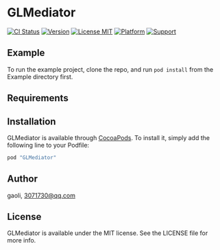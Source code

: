 # GLMediator

[![CI Status](http://img.shields.io/travis/gaoli/GLMediator.svg?style=flat)](https://travis-ci.org/gaoli/GLMediator)
[![Version](https://img.shields.io/cocoapods/v/GLMediator.svg?style=flat)](http://cocoapods.org/pods/GLMediator)
[![License MIT](https://img.shields.io/badge/license-MIT-green.svg?style=flat)](https://raw.githubusercontent.com/gaoli/GLMediator/master/LICENSE)
[![Platform](https://img.shields.io/cocoapods/p/GLMediator.svg?style=flat)](http://cocoapods.org/pods/GLMediator)
[![Support](https://img.shields.io/badge/support-iOS%208.0%2B%20-blue.svg?style=flat)](https://www.apple.com/nl/ios/)

## Example

To run the example project, clone the repo, and run `pod install` from the Example directory first.

## Requirements

## Installation

GLMediator is available through [CocoaPods](http://cocoapods.org). To install
it, simply add the following line to your Podfile:

```ruby
pod "GLMediator"
```

## Author

gaoli, 3071730@qq.com

## License

GLMediator is available under the MIT license. See the LICENSE file for more info.
